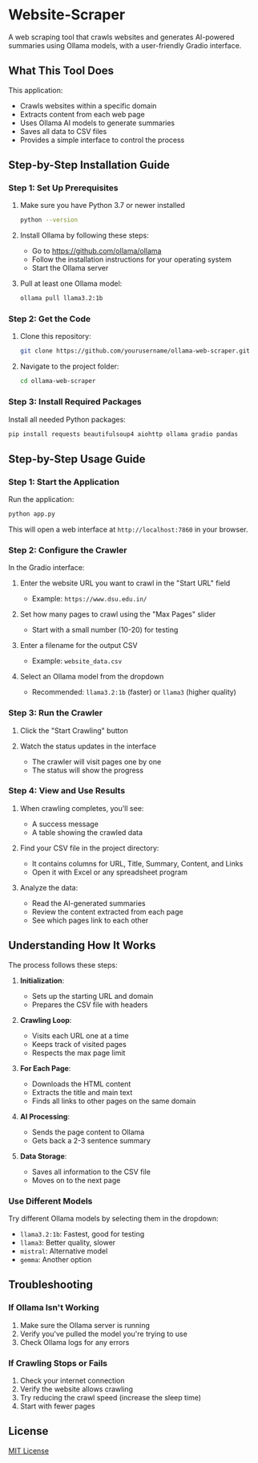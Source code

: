 # Website-Scraper
A web scraping tool that crawls websites and generates AI-powered summaries using Ollama models, with a user-friendly Gradio interface.

## What This Tool Does

This application:
- Crawls websites within a specific domain
- Extracts content from each web page
- Uses Ollama AI models to generate summaries
- Saves all data to CSV files
- Provides a simple interface to control the process

## Step-by-Step Installation Guide

### Step 1: Set Up Prerequisites

1. Make sure you have Python 3.7 or newer installed
   ```bash
   python --version
   ```

2. Install Ollama by following these steps:
   - Go to https://github.com/ollama/ollama
   - Follow the installation instructions for your operating system
   - Start the Ollama server

3. Pull at least one Ollama model:
   ```bash
   ollama pull llama3.2:1b
   ```

### Step 2: Get the Code

1. Clone this repository:
   ```bash
   git clone https://github.com/yourusername/ollama-web-scraper.git
   ```

2. Navigate to the project folder:
   ```bash
   cd ollama-web-scraper
   ```

### Step 3: Install Required Packages

Install all needed Python packages:
```bash
pip install requests beautifulsoup4 aiohttp ollama gradio pandas
```

## Step-by-Step Usage Guide

### Step 1: Start the Application

Run the application:
```bash
python app.py
```

This will open a web interface at `http://localhost:7860` in your browser.

### Step 2: Configure the Crawler

In the Gradio interface:
1. Enter the website URL you want to crawl in the "Start URL" field
   - Example: `https://www.dsu.edu.in/`

2. Set how many pages to crawl using the "Max Pages" slider
   - Start with a small number (10-20) for testing

3. Enter a filename for the output CSV
   - Example: `website_data.csv`

4. Select an Ollama model from the dropdown
   - Recommended: `llama3.2:1b` (faster) or `llama3` (higher quality)

### Step 3: Run the Crawler

1. Click the "Start Crawling" button

2. Watch the status updates in the interface
   - The crawler will visit pages one by one
   - The status will show the progress

### Step 4: View and Use Results

1. When crawling completes, you'll see:
   - A success message
   - A table showing the crawled data

2. Find your CSV file in the project directory:
   - It contains columns for URL, Title, Summary, Content, and Links
   - Open it with Excel or any spreadsheet program

3. Analyze the data:
   - Read the AI-generated summaries
   - Review the content extracted from each page
   - See which pages link to each other

## Understanding How It Works

The process follows these steps:

1. **Initialization**:
   - Sets up the starting URL and domain
   - Prepares the CSV file with headers

2. **Crawling Loop**:
   - Visits each URL one at a time
   - Keeps track of visited pages
   - Respects the max page limit

3. **For Each Page**:
   - Downloads the HTML content
   - Extracts the title and main text
   - Finds all links to other pages on the same domain

4. **AI Processing**:
   - Sends the page content to Ollama
   - Gets back a 2-3 sentence summary

5. **Data Storage**:
   - Saves all information to the CSV file
   - Moves on to the next page

### Use Different Models
Try different Ollama models by selecting them in the dropdown:
- `llama3.2:1b`: Fastest, good for testing
- `llama3`: Better quality, slower
- `mistral`: Alternative model
- `gemma`: Another option

## Troubleshooting

### If Ollama Isn't Working
1. Make sure the Ollama server is running
2. Verify you've pulled the model you're trying to use
3. Check Ollama logs for any errors

### If Crawling Stops or Fails
1. Check your internet connection
2. Verify the website allows crawling
3. Try reducing the crawl speed (increase the sleep time)
4. Start with fewer pages

## License

[MIT License](LICENSE)
